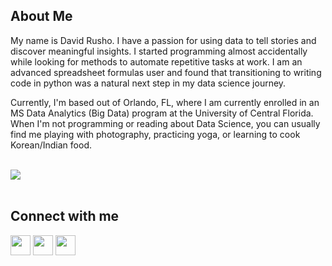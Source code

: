 <h2> About Me</h2>

My name is David Rusho.  I have a passion for using data to tell stories and discover meaningful insights. I started programming almost accidentally while looking for methods to automate repetitive tasks at work.  I am an advanced spreadsheet formulas user and found that transitioning to writing code in python was a natural next step in my data science journey.

Currently, I'm based out of Orlando, FL, where I am currently enrolled in an MS Data Analytics (Big Data) program at the University of Central Florida. When I'm not programming or reading about Data Science, you can usually find me playing with photography, practicing yoga, or learning to cook Korean/Indian food.

<br>

<a href="https://github.com/anuraghazra/convoychat">
<img align="center" src="https://github-readme-stats.vercel.app/api/top-langs/?username=drusho&theme=default" />
</a>

<br>
<br>

<h2> Connect with me  </h2><a href = 'https://www.linkedin.com/in/davidruho'> <img width = '32px' align= 'center' src="https://raw.githubusercontent.com/rahulbanerjee26/githubAboutMeGenerator/main/icons/linked-in-alt.svg"/></a>
<a href = 'https://www.twitter.com/drusho'> <img width = '32px' align= 'center' src="https://raw.githubusercontent.com/rahulbanerjee26/githubAboutMeGenerator/main/icons/twitter.svg"/></a> <a href = 'https://www.github.com/drusho'> <img width = '32px' align= 'center' src="https://raw.githubusercontent.com/rahulbanerjee26/githubAboutMeGenerator/main/icons/github.svg"/></a>



